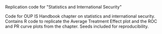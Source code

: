 Replication code for "Statistics and International Security"

Code for OUP IS Handbook chapter on statistics and international security.
Contains R code to replicate the Average Treatment Effect plot and the ROC and PR curve plots from the chapter.  Seeds included for reproducibility.

